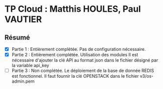 # TP Cloud : Matthis HOULES, Paul VAUTIER 

## Résumé 

- [x] Partie 1 : Entièrement complétée. Pas de configuration nécessaire.
- [x] Partie 2 : Entièrement complétée. Utilisation des modules Il est nécessaire d'ajouter la clé API au format json dans le fichier désigné par la variable api_key 
- [ ] Partie 3 : Non complétée. Le déploiement de la base de donnée REDIS est fonctionnel. Il faut fournir la clé OPENSTACK dans le fichier v3/os-admin.pem
